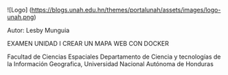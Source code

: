 

![Logo]
(https://blogs.unah.edu.hn/themes/portalunah/assets/images/logo-unah.png)

Autor: Lesby Munguia

EXAMEN UNIDAD I
CREAR UN MAPA WEB CON DOCKER

Facultad de Ciencias Espaciales
Departamento de Ciencia y tecnologías de la Información Geografica, 
Universidad Nacional Autónoma de Honduras
